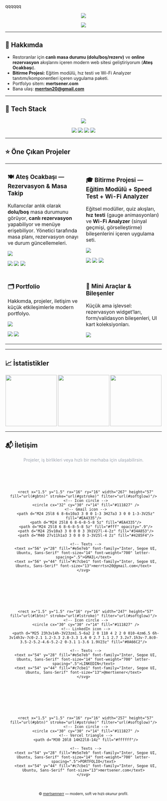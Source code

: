 qqqqqq<!-- Banner -->
<p align="center">
  <img src="https://capsule-render.vercel.app/api?type=transparent&fontColor=9aa4ff&text=Mert%20Şener&height=120&fontAlign=50&fontSize=56&desc=Full%20Stack%20Developer&descAlign=50&descAlignY=72" />
</p>

<!-- Typing -->
<p align="center">
  <img src="https://readme-typing-svg.demolab.com?font=Inter&weight=700&size=20&duration=2500&pause=1000&center=true&vCenter=true&width=640&lines=Modern+Web+Arayüzleri;Ger%C3%A7ek+Zamanl%C4%B1+Rezervasyon+Ak%C4%B1%C5%9Flar%C4%B1;Performans+ve+Kullan%C4%B1labilirlik+Odakl%C4%B1+Geli%C5%9Fim" />
</p>

---

## 👋 Hakkımda
- Restoranlar için **canlı masa durumu (dolu/boş/rezerv)** ve **online rezervasyon** akışlarını içeren modern web sitesi geliştiriyorum (**Ateş Ocakbaşı**).
- **Bitirme Projesi:** Eğitim modülü, hız testi ve Wi-Fi Analyzer tanıtımı/komponentleri içeren uygulama paketi.
- Portfolyo sitem: **mertsener.com**
- Bana ulaş: **merrtsn20@gmail.com**

---

## 🧰 Tech Stack
<!-- Soft, modern icons (skillicons) -->
<p align="center">
  <a href="#"><img src="https://skillicons.dev/icons?i=js,ts,react,next,tailwind,vercel,nodejs,express,firebase,redis,postgres,mongodb,git,github,figma&theme=dark" /></a>
</p>

<!-- Soft animated skill badges -->
<p align="center">
  <img src="https://img.shields.io/badge/Frontend-React%20%7C%20Next.js%20%7C%20Tailwind-1f2335?style=for-the-badge&labelColor=111827" />
  <img src="https://img.shields.io/badge/Backend-Node.js%20%7C%20Express-1f2335?style=for-the-badge&labelColor=111827" />
  <img src="https://img.shields.io/badge/Realtime-Firebase%20RTDB%20%7C%20WebSockets-1f2335?style=for-the-badge&labelColor=111827" />
  <img src="https://img.shields.io/badge/Deploy-Vercel%20%7C%20Docker-1f2335?style=for-the-badge&labelColor=111827" />
</p>

---

## ⭐ Öne Çıkan Projeler
<!-- Modern “card” görünümlü iki sütun -->
<table>
  <tr>
    <td width="50%">
      <h3>🍽️ Ateş Ocakbaşı — Rezervasyon & Masa Takip</h3>
      <p>Kullanıcılar anlık olarak <b>dolu/boş</b> masa durumunu görüyor, <b>canlı rezervasyon</b> yapabiliyor ve menüye erişebiliyor. Yönetici tarafında masa planı, rezervasyon onayı ve durum güncellemeleri.</p>
      <p>
        <a href="https://github.com/mertsennerr/atesocakbasi">
          <img src="https://github-readme-stats.vercel.app/api/pin/?username=mertsennerr&repo=atesocakbasi&theme=tokyonight&hide_border=true" />
        </a>
      </p>
      <p>
        <img src="https://img.shields.io/badge/React-0a0f1f?style=for-the-badge&logo=react" />
        <img src="https://img.shields.io/badge/Tailwind-0a0f1f?style=for-the-badge&logo=tailwindcss" />
        <img src="https://img.shields.io/badge/Firebase-0a0f1f?style=for-the-badge&logo=firebase" />
      </p>
    </td>
    <td width="50%">
      <h3>🎓 Bitirme Projesi — Eğitim Modülü + Speed Test + Wi-Fi Analyzer</h3>
      <p>Eğitsel modüller, quiz akışları, <b>hız testi</b> (gauge animasyonları) ve <b>Wi-Fi Analyzer</b> (sinyal geçmişi, görselleştirme) bileşenlerini içeren uygulama seti.</p>
      <p>
        <a href="https://github.com/mertsennerr/networksecuritytools">
          <img src="https://github-readme-stats.vercel.app/api/pin/?username=mertsennerr&repo=networksecuritytools&theme=tokyonight&hide_border=true" />
        </a>
      </p>
      <p>
        <img src="https://img.shields.io/badge/React-0a0f1f?style=for-the-badge&logo=react" />
        <img src="https://img.shields.io/badge/Firebase-0a0f1f?style=for-the-badge&logo=firebase" />
        <img src="https://img.shields.io/badge/Charts-0a0f1f?style=for-the-badge&logo=recharts" />
      </p>
    </td>
  </tr>
  <tr>
    <td width="50%">
      <h3>🗂️ Portfolio</h3>
      <p>Hakkımda, projeler, iletişim ve küçük etkileşimlerle modern portfolyo.</p>
      <p>
        <a href="https://github.com/mertsenerr/myportfolio">
          <img src="https://github-readme-stats.vercel.app/api/pin/?username=mertsenerr&repo=myportfolio&theme=tokyonight&hide_border=true" />
        </a>
      </p>
      <p>
        <img src="https://img.shields.io/badge/React-0a0f1f?style=for-the-badge&logo=react" />
        <img src="https://img.shields.io/badge/Tailwind-0a0f1f?style=for-the-badge&logo=tailwindcss" />
      </p>
    </td>
    <td width="50%">
      <h3>🧪 Mini Araçlar & Bileşenler</h3>
      <p>Küçük ama işlevsel: rezervasyon widget’ları, form/validasyon bileşenleri, UI kart koleksiyonları.</p>
      <p>
        <a href="https://github.com/mertsenerr?tab=repositories&q=component">
          <img src="https://img.shields.io/badge/GitHub-Component%20Kit-1f2335?style=for-the-badge&logo=github" />
        </a>
      </p>
    </td>
  </tr>
</table>

---

## 📈 İstatistikler
<p align="center">
  <img height="165" src="https://github-readme-stats.vercel.app/api?username=mertsenerr&show_icons=true&theme=tokyonight&hide_border=true&cache_seconds=3600" />
  <img height="165" src="https://streak-stats.demolab.com?user=mertsenerr&theme=tokyonight&hide_border=true" />
  <img height="165" src="https://github-readme-stats.vercel.app/api/top-langs/?username=mertsenerr&layout=compact&theme=tokyonight&hide_border=true&langs_count=8" />
</p>

---

## 📬 İletişim

<div align="center">
  <p style="color:#9ca3af;">Projeler, iş birlikleri veya hızlı bir merhaba için ulaşabilirsin.</p>

  <!-- ===== Pill Button: GMAIL ===== -->
  <a href="mailto:merrtsn20@gmail.com" title="Gmail" style="text-decoration:none;">
    <svg width="270" height="60" viewBox="0 0 270 60" xmlns="http://www.w3.org/2000/svg" role="img" aria-label="Gmail: merrtsn20@gmail.com">
      <defs>
        <linearGradient id="gbtn" x1="0" y1="0" x2="1" y2="1">
          <stop offset="0%" stop-color="#2b2f44"/>
          <stop offset="100%" stop-color="#1c2236"/>
        </linearGradient>
        <linearGradient id="gstroke" x1="0" y1="0" x2="1" y2="1">
          <stop offset="0%" stop-color="#3b4361"/>
          <stop offset="100%" stop-color="#2c3250"/>
        </linearGradient>
        <filter id="softglow" x="-20%" y="-50%" width="140%" height="200%">
          <feGaussianBlur stdDeviation="3" result="b"/>
          <feMerge><feMergeNode in="b"/><feMergeNode in="SourceGraphic"/></feMerge>
        </filter>
      </defs>

      <rect x="1.5" y="1.5" rx="16" ry="16" width="267" height="57" fill="url(#gbtn)" stroke="url(#gstroke)" filter="url(#softglow)"/>
      <!-- Icon circle -->
      <circle cx="32" cy="30" r="14" fill="#111827" />
      <!-- Gmail icon -->
      <path d="M24 25l8 6 8-6v10a3 3 0 0 1-3 3H27a3 3 0 0 1-3-3V25z" fill="#EA4335"/>
      <path d="M24 25l8 6 8-6-8-5-8 5z" fill="#EA4335"/>
      <path d="M24 25l8 6 8-6-8-5-8 5z" fill="#fff" opacity=".9"/>
      <path d="M24 25v10a3 3 0 0 0 3 3h1V27l-4-2z" fill="#34A853"/>
      <path d="M40 27v11h1a3 3 0 0 0 3-3V25l-4 2z" fill="#4285F4"/>

      <!-- Texts -->
      <text x="56" y="28" fill="#e5e7eb" font-family="Inter, Segoe UI, Ubuntu, Sans-Serif" font-size="14" font-weight="700" letter-spacing=".5">GMAIL</text>
      <text x="56" y="44" fill="#c7cbe1" font-family="Inter, Segoe UI, Ubuntu, Sans-Serif" font-size="13">merrtsn20@gmail.com</text>
    </svg>
  </a>

  &nbsp;&nbsp;

  <!-- ===== Pill Button: LINKEDIN ===== -->
  <a href="https://linkedin.com/in/mertsener" title="LinkedIn" style="text-decoration:none;">
    <svg width="250" height="60" viewBox="0 0 250 60" xmlns="http://www.w3.org/2000/svg" role="img" aria-label="LinkedIn: @mertsener">
      <defs>
        <linearGradient id="lbtn" x1="0" y1="0" x2="1" y2="1">
          <stop offset="0%" stop-color="#24324f"/>
          <stop offset="100%" stop-color="#1d2741"/>
        </linearGradient>
        <linearGradient id="lstroke" x1="0" y1="0" x2="1" y2="1">
          <stop offset="0%" stop-color="#3d4767"/>
          <stop offset="100%" stop-color="#2f3858"/>
        </linearGradient>
      </defs>

      <rect x="1.5" y="1.5" rx="16" ry="16" width="247" height="57" fill="url(#lbtn)" stroke="url(#lstroke)" filter="url(#softglow)"/>
      <!-- Icon circle -->
      <circle cx="30" cy="30" r="14" fill="#111827" />
      <!-- LinkedIn icon -->
      <path d="M25 23h3v14h-3V23zm1.5-6a2 2 0 110 4 2 2 0 010-4zm6.5 6h-3v14h3v-7c0-2.1 1.2-3.3 2.8-3.3 1.6 0 2.7 1.1 2.7 3.2v7.1h3v-7.8c0-3.5-2-5.2-4.6-5.2-2 0-3.1 1-3.6 1.9V23z" fill="#0A66C2"/>

      <!-- Texts -->
      <text x="54" y="28" fill="#e5e7eb" font-family="Inter, Segoe UI, Ubuntu, Sans-Serif" font-size="14" font-weight="700" letter-spacing=".5">LINKEDIN</text>
      <text x="54" y="44" fill="#c7cbe1" font-family="Inter, Segoe UI, Ubuntu, Sans-Serif" font-size="13">@mertsener</text>
    </svg>
  </a>

  &nbsp;&nbsp;

  <!-- ===== Pill Button: PORTFOLIO ===== -->
  <a href="https://mertsener.com" title="Portfolio" style="text-decoration:none;">
    <svg width="260" height="60" viewBox="0 0 260 60" xmlns="http://www.w3.org/2000/svg" role="img" aria-label="Portfolio: mertsener.com">
      <defs>
        <linearGradient id="pbtn" x1="0" y1="0" x2="1" y2="1">
          <stop offset="0%" stop-color="#222c45"/>
          <stop offset="100%" stop-color="#1a2135"/>
        </linearGradient>
        <linearGradient id="pstroke" x1="0" y1="0" x2="1" y2="1">
          <stop offset="0%" stop-color="#3a4160"/>
          <stop offset="100%" stop-color="#2b314c"/>
        </linearGradient>
      </defs>

      <rect x="1.5" y="1.5" rx="16" ry="16" width="257" height="57" fill="url(#pbtn)" stroke="url(#pstroke)" filter="url(#softglow)"/>
      <!-- Icon circle -->
      <circle cx="30" cy="30" r="14" fill="#111827" />
      <!-- Vercel triangle -->
      <path d="M30 20l8 14H22l8-14z" fill="#ffffff"/>

      <!-- Texts -->
      <text x="54" y="28" fill="#e5e7eb" font-family="Inter, Segoe UI, Ubuntu, Sans-Serif" font-size="14" font-weight="700" letter-spacing=".5">PORTFOLIO</text>
      <text x="54" y="44" fill="#c7cbe1" font-family="Inter, Segoe UI, Ubuntu, Sans-Serif" font-size="13">mertsener.com</text>
    </svg>
  </a>

  <br/><br/>
  <sub>© <a href="https://github.com/mertsenerr">mertsennerr</a> — modern, soft ve hızlı okunur profil.</sub>
</div>
